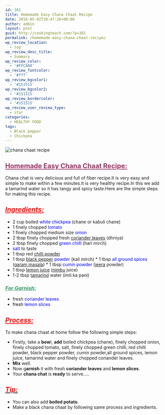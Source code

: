 ```yaml
---
id: 381
title: Homemade Easy Chana Chaat Recipe
date: 2016-05-02T20:47:26+00:00
author: admin
layout: post
guid: http://cookingteach.com/?p=381
permalink: /homemade-easy-chana-chaat-recipe/
wp_review_location:
  - top
wp_review_desc_title:
  - Summary
wp_review_color:
  - '#FFCA00'
wp_review_fontcolor:
  - '#fff'
wp_review_bgcolor1:
  - '#151515'
wp_review_bgcolor2:
  - '#151515'
wp_review_bordercolor:
  - '#151515'
wp_review_user_review_type:
  - star
categories:
  - HEALTHY FOOD
tags:
  - Black pepper
  - Chickpea
---
```


![chana chaat recipe](http://cookingteach.com/wp-content/uploads/2016/05/chana-chaat-recipe-300x200.jpg)

## <span style="text-decoration: underline; color: #993366;">Homemade Easy Chana Chaat Recipe:</span> 

Chana chat is very delicious and full of fiber recipe.It is very easy and simple to make within a few minutes.It is very healthy recipe.In this we add a tamarind water so it has tangy and spicy taste.Here are the simple steps for making this recipe. 

## <span style="color: #ff0000;">**_<span style="text-decoration: underline;">Ingredients:</span>_**</span> 

* 2 cup boiled <span style="color: #0000ff;">white chickpea</span> (chane or kabuli chane) 
* 1 finely chopped <span style="color: #0000ff;">tomato</span> 
* 1 finely chopped medium size <span style="color: #0000ff;">onion</span> 
* 2 tbsp finely chopped fresh [coriander leaves](http://en.wikipedia.org/wiki/Coriander "Coriander") (dhniya) 
* 2 tbsp finely chopped <span style="color: #0000ff;">green chilli</span> (hari mirch) 
* <span style="color: #0000ff;">salt</span> to taste 
* 1 tbsp red [chilli powder](http://en.wikipedia.org/wiki/Chili_powder "Chili powder") 
* 1 tbsp [black pepper](http://en.wikipedia.org/wiki/Black_pepper "Black pepper") <span style="color: #0000ff;">powder</span> (kali mirch) * 1 tbsp <span style="color: #0000ff;">all ground spices</span> ([garam masala](http://en.wikipedia.org/wiki/Garam_masala "Garam masala")) * 1 tbsp <span style="color: #0000ff;">cumin powder</span> ([jeera](http://en.wikipedia.org/wiki/Cumin "Cumin") powder) 
* 1 tbsp [lemon juice](http://en.wikipedia.org/wiki/Lemonade "Lemonade") ([nimbu](http://en.wikipedia.org/wiki/Lemon "Lemon") juice) 
* 1-2 tbsp [tamarind](http://en.wikipedia.org/wiki/Tamarind "Tamarind") water (imli ka pani) 

### <span style="text-decoration: underline; color: #339966;">**_For Garnish:_**</span> 

* fresh <span style="color: #0000ff;">coriander leaves</span> 
* <span style="color: #0000ff;"><span style="color: #000000;">fresh </span>lemon slices</span> 

## <span style="text-decoration: underline; color: #ff0000;">**_Process:_**</span> 

To make chana chaat at home follow the following simple steps: 

* Firstly, take a **bow**l, **add** boiled chickpea (chane), finely chopped onion, finely chopped tomato, salt, finely chopped green chilli, red chilli powder, black pepper powder, cumin powder,all ground spices, lemon juice, tamarind water and finely chopped coriander leaves. 
* **Mix** well. 
* Now g**arnish** it with fresh **coriander leaves** and **lemon slices**. 
* Your **chana chat** is **ready** to serve….. 

## <span style="text-decoration: underline;"><span style="color: #ff0000;">**_Tip:_**</span></span> 

* You can also add **boiled potato**. 
* Make a black chana chaat by following same process and ingredients.